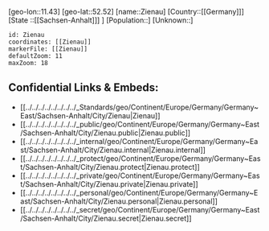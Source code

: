 ﻿---
location: [52.52,11.43]
mapzoom: [7,12] 
mapmarker: city 
type: City
tags:
- geo/City


SpocWebEntityId: 35827
isDeleted: false
confidential: public

---
[geo-lon::11.43]
[geo-lat::52.52]
[name::Zienau]
[Country::[[Germany]]]
[State ::[[Sachsen-Anhalt]]] ]
[Population::]
[Unknown::]


```leaflet
id: Zienau
coordinates: [[Zienau]]
markerFile: [[Zienau]]
defaultZoom: 11 
maxZoom: 18
```


## Confidential Links & Embeds: 
- [[../../../../../../../../_Standards/geo/Continent/Europe/Germany/Germany~East/Sachsen-Anhalt/City/Zienau|Zienau]] 
- [[../../../../../../../../_public/geo/Continent/Europe/Germany/Germany~East/Sachsen-Anhalt/City/Zienau.public|Zienau.public]] 
- [[../../../../../../../../_internal/geo/Continent/Europe/Germany/Germany~East/Sachsen-Anhalt/City/Zienau.internal|Zienau.internal]] 
- [[../../../../../../../../_protect/geo/Continent/Europe/Germany/Germany~East/Sachsen-Anhalt/City/Zienau.protect|Zienau.protect]] 
- [[../../../../../../../../_private/geo/Continent/Europe/Germany/Germany~East/Sachsen-Anhalt/City/Zienau.private|Zienau.private]] 
- [[../../../../../../../../_personal/geo/Continent/Europe/Germany/Germany~East/Sachsen-Anhalt/City/Zienau.personal|Zienau.personal]] 
- [[../../../../../../../../_secret/geo/Continent/Europe/Germany/Germany~East/Sachsen-Anhalt/City/Zienau.secret|Zienau.secret]] 
